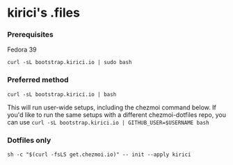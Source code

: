 # kirici's .files

### Prerequisites
Fedora 39

`curl -sL bootstrap.kirici.io | sudo bash`

### Preferred method

`curl -sL bootstrap.kirici.io | bash`

This will run user-wide setups, including the chezmoi command below. If you'd like to run the same setups with a different chezmoi-dotfiles repo, you can use `curl -sL bootstrap.kirici.io | GITHUB_USER=$USERNAME bash`

### Dotfiles only

`sh -c "$(curl -fsLS get.chezmoi.io)" -- init --apply kirici`
